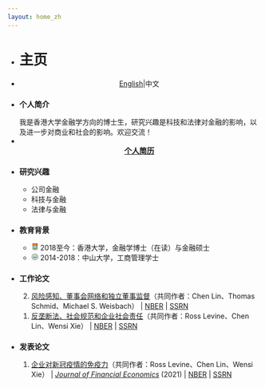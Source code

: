 ```yaml
---
layout: home_zh
---
```


<ul class="posts">
<li class="posts-labelgroup2">
<h1 id="posts-label2">主页</h1>
</li>

<li>
<p style="text-align:center" class="post"><a href='./index.html'>English</a>|中文</p>
</li>

<li>
<h3 class="post-title" style="font-size: 15px">个人简介</h3>
<div class="post">我是香港大学金融学方向的博士生，研究兴趣是科技和法律对金融的影响，以及进一步对商业和社会的影响。欢迎交流！</div>
</li>

<li>
<div align="center">
<br>
<strong><a class="icon-pdf" href="./assets/简历_丁文治.pdf" style="font-size: 15px" target="_blank">个人简历</a></strong>
</div>
</li>

<li>
<h3 class="post-title" style="font-size: 15px">研究兴趣</h3>
<ul class="my-list">
<li class="post">公司金融</li>
<li class="post">科技与金融</li>
<li class="post">法律与金融</li>
</ul>
</li>

<li>
<h3 class="post-title" style="font-size: 15px">教育背景</h3>
<ul class="my-list">
<li class="post"><img src="./assets/img/hku.png" alt="HKU Logo" width="14"> 2018至今：香港大学，金融学博士（在读）与金融硕士</li>
<li class="post"><img src="./assets/img/sysu.png" alt="SYSU Logo" width="14"> 2014-2018：中山大学，工商管理学士</li>
</ul>
</li>

<li>
<h3 class="post-title" style="font-size: 15px">工作论文</h3>
<ol reversed>
<li class="post"><a class="two" href="/pages/research_zh.html#penalty_vote">风险感知、董事会网络和独立董事监督</a>（共同作者：Chen Lin、Thomas Schmid、Michael S. Weisbach） | <a class='icon-ext-link' href='https://www.nber.org/papers/w28976' target="_blank">NBER</a> | <a class='icon-ext-link' href='https://papers.ssrn.com/sol3/papers.cfm?abstract_id=' target="_blank">SSRN</a>
</li>
<li class="post"><a class="two" href="/pages/research_zh.html#comp_csr">反垄断法、社会规范和企业社会责任</a>（共同作者：Ross Levine、Chen Lin、Wensi Xie） | <a class='icon-ext-link' href='https://www.nber.org/papers/w27493' target="_blank">NBER</a> | <a class='icon-ext-link' href='https://papers.ssrn.com/sol3/papers.cfm?abstract_id=3605990' target="_blank">SSRN</a>
</li>
</ol>
</li>

<li>
<h3 class="post-title" style="font-size: 15px">发表论文</h3>
<ol reversed>
<li class="post"><a class="two" href="/pages/research_zh.html#covid_immunity">企业对新冠疫情的免疫力</a>（共同作者：Ross Levine、Chen Lin、Wensi Xie） | <a class='icon-ext-link' href='https://doi.org/10.1016/j.jfineco.2021.03.005' target="_blank"><i>Journal of Financial Economics</i></a> (2021) | <a class='icon-ext-link' href='https://www.nber.org/papers/w27055' target="_blank">NBER</a> | <a class='icon-ext-link' href='https://papers.ssrn.com/sol3/papers.cfm?abstract_id=3578585' target="_blank">SSRN</a>
</li>
</ol>
</li>